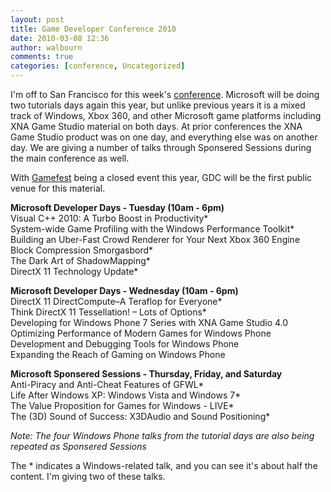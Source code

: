 ```yaml
---
layout: post
title: Game Developer Conference 2010
date: 2010-03-08 12:36
author: walbourn
comments: true
categories: [conference, Uncategorized]
---
```

<p>I'm off to San Francisco for this week's <a title=conference href="http://www.gdconf.com/" mce_href="http://www.gdconf.com/">conference</a>. Microsoft will be doing two tutorials days again this year, but unlike previous years it is a mixed track of Windows, Xbox 360, and other Microsoft game platforms including XNA Game Studio material on both days. At prior conferences the XNA Game Studio product was on one day, and everything else was on another day. We are giving a number of talks through Sponsered Sessions during the main conference as well.</p>
<p>With <a title=Gamefest href="http://www.microsoftgamefest.com/" mce_href="http://www.microsoftgamefest.com/">Gamefest</a> being a closed event this year, GDC will be the first public venue for this material.</p>
<p><strong>Microsoft Developer Days - Tuesday (10am - 6pm)</strong><br />Visual C++ 2010: A Turbo Boost in Productivity*<br />System-wide Game Profiling with the Windows Performance Toolkit*<br />Building an Uber-Fast Crowd Renderer for Your Next Xbox 360 Engine<br />Block Compression Smorgasbord*<br />The Dark Art of ShadowMapping*<br />DirectX 11 Technology Update*</p>
<p><strong>Microsoft Developer Days - Wednesday (10am - 6pm)</strong><br />DirectX 11 DirectCompute–A Teraflop for Everyone*<br />Think DirectX 11 Tessellation! – Lots of Options*<br />Developing for Windows Phone 7 Series with XNA Game Studio 4.0<br />Optimizing Performance of Modern Games for Windows Phone<br />Development and Debugging Tools for Windows Phone<br />Expanding the Reach of Gaming on Windows Phone</p>
<p><strong>Microsoft Sponsered Sessions - Thursday, Friday, and Saturday<br /></strong>Anti-Piracy and Anti-Cheat Features of GFWL*<br />Life After Windows XP: Windows Vista and Windows 7*<br />The Value Proposition for Games for Windows - LIVE*<br />The (3D) Sound of Success: X3DAudio and Sound Positioning*</p>
<p><em>Note: The four Windows Phone talks from the tutorial days are also being repeated as Sponsered Sessions</em></p>
<p>The * indicates a Windows-related talk, and you can see it's about half the content. I'm giving two of these talks.</p>
<p mce_keep="true">&nbsp;</p>
<p mce_keep="true">&nbsp;</p>
<p><br />&nbsp;<br /></p>
